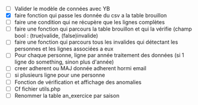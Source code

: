 - [ ] Valider le modèle de connées avec YB
- [x] faire fonction qui passe les donnée du csv a la table brouillon
- [ ] faire une condition qui ne récupère que les lignes complètes
- [ ] faire une fonction qui parcours la table brouillon et qui la vérifie (champ bool : (true)valide, (false)invalide)
- [ ] faire une fonction qui parcours tous les invalides qui détectant les personnes et les lignes associées a eux
- [ ] Pour chaque personne, ligne par année traitement des données (si 1 ligne do something, sinon plus d'année)
- [ ] creer adherent ou MAJ donnée adherent hormi email
- [ ] si plusieurs ligne pour une personne
- [ ] Fonction de vérification et affichage des anomalies
- [ ] Cf fichier utils.php
- [ ] Renommer la table an_exercice par saison